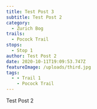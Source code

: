 ```yaml
---
title: Test Post 3
subtitle: Test Post 2
category:
  - Zurich Bog
trails:
  - Pocock Trail
stops:
  - Stop 1
author: Test Post 2
date: 2020-10-11T19:09:53.747Z
featureImage: /uploads/third.jpg
tags:
  - - Trail 1
    - Pocock Trail
---
```

Test Post 2